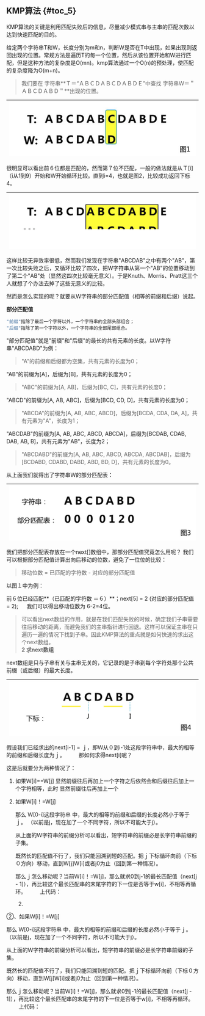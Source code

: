 ## KMP算法 {#toc_5}

KMP算法的关键是利用匹配失败后的信息，尽量减少模式串与主串的匹配次数以达到快速匹配的目的。

给定两个字符串T和W，长度分别为m和n，判断W是否在T中出现，如果出现则返回出现的位置。常规方法是遍历T的每一个位置，然后从该位置开始和W进行匹配，但是这种方法的复杂度是O\(mn\)。kmp算法通过一个O\(n\)的预处理，使匹配的复杂度降为O\(m+n\)。

> 我们要在 字符串**Ｔ＝“ＡＢＣＤＡＢＣＤＡＢＤＥ”中查找 字符串Ｗ＝＂ＡＢＣＤＡＢＤ＂**出现的位置。

| ![](/assets/import6.17.1.png) |
| :---: |


很明显可以看出前６位都是匹配的，然而第７位不匹配，一般的做法就是从Ｔ\[i\]（i从1到9）开始和W开始循环比较。直到i=4，也就是图2，比较成功返回下标4。

| ![](/assets/import6.17.2.png) |
| :---: |


这样比较无异效率很低，然而我们发现在字符串"ABCDAB"之中有两个"AB"，第一次比较失败之后，又循环比较了四次，把W字符串从第一个"AB"的位置移动到了第二个"AB"处（显然这四次比较毫无意义）。于是Knuth、Morris、Pratt这三个人就想了个办法去掉了这些无意义的比较。

然而是怎么实现的呢？就要从Ｗ字符串的部分匹配值（相等的前缀和后缀）说起。

**部分匹配值**

```java
"前缀"指除了最后一个字符以外，一个字符串的全部头部组合；
"后缀"指除了第一个字符以外，一个字符串的全部尾部组合。
```

"部分匹配值"就是"前缀"和"后缀"的最长的共有元素的长度。以Ｗ字符串"ABCDABD"为例：

> "A"的前缀和后缀都为空集，共有元素的长度为0；

"AB"的前缀为\[A\]，后缀为\[B\]，共有元素的长度为0；

> "ABC"的前缀为\[A, AB\]，后缀为\[BC, C\]，共有元素的长度0；

"ABCD"的前缀为\[A, AB, ABC\]，后缀为\[BCD, CD, D\]，共有元素的长度为0；

> "ABCDA"的前缀为\[A, AB, ABC, ABCD\]，后缀为\[BCDA, CDA, DA, A\]，共有元素为"A"，长度为1；

"ABCDAB"的前缀为\[A, AB, ABC, ABCD, ABCDA\]，后缀为\[BCDAB, CDAB, DAB, AB, B\]，共有元素为"AB"，长度为2；

> "ABCDABD"的前缀为\[A, AB, ABC, ABCD, ABCDA, ABCDAB\]，后缀为\[BCDABD, CDABD, DABD, ABD, BD, D\]，共有元素的长度为0。

从上面我们就得出了字符串Ｗ的部分匹配表：

| ![](/assets/import6.17.3.png) |
| :---: |


我们把部分匹配表存放在一个next\[\]数组中，那部分匹配值究竟怎么用呢？ 我们可以根据部分匹配值计算出向后移动的位数，避免了一位位的比较：

> 移动位数 = 已匹配的字符数 - 对应的部分匹配值

以图１中为例：

前６位已经匹配**（已匹配的字符数 ＝６）**；next\[5\] = 2 \(对应的部分匹配值 = 2\); 　 我们可以得出移动位数为 6-2=4位。

> 可以看出next数组的作用，就是在我们匹配失败的时候，确定我们子串需要往后移动的距离，而避免我们的主串指针进行回退。这样可以保证主串在只遍历一遍的情况下找到子串。因此KMP算法的重点就是如何快速的求出这个next数组。  
> **2 求next数组**

next数组是只与子串有关与主串无关的，它记录的是子串到每个字符处那个公共前缀（或后缀）的最大长度。

| ![](/assets/import6.17.4.png) |
| :---: |


假设我们已经求出的next\[i-1\] = ｊ，即Ｗ从０到i-1处这段字符串中，最大的相等的前缀和后缀长度为ｊ。 　　 那如何求得next\[i\]呢？

这是后就要分为两种情况了：

1. 如果Ｗ\[i\]==W\[j\] 显然前缀往后再加上一个字符之后依然会和后缀往后加上一个字符相等，此时
   显然前缀往后再加上一个

2. 如果Ｗ\[i\]！=W\[j\]

   那么 Ｗ\[0-i\]这段字符串 中，最大的相等的前缀和后缀的长度必然小于等于ｊ。 （以前是j，现在加了一个不同字符，所以不可能大于j）。

   从上面的Ｗ字符串的前缀分析可以看出，短字符串的前缀必是长字符串前缀的子集。

   既然长的匹配值不行了，我们只能回溯到短的匹配。把ｊ下标循环向前（下标０方向）移动，直到W\[j\]W\[i\]或者j0为止（回到第一种情况）。

   那么ｊ怎么移动呢？当前Ｗ\[i\]！=W\[j\]，那么就求0到j-1的最长匹配值（next\[j - 1\]），再比较这个最长匹配串的末尾字符的下一位是否等于w\[i\]，不相等再循环。 　　 上代码：



   2.



②、如果Ｗ\[i\]！=W\[j\]

那么 Ｗ\[0-i\]这段字符串 中，最大的相等的前缀和后缀的长度必然小于等于ｊ。 （以前是j，现在加了一个不同字符，所以不可能大于j）。

从上面的Ｗ字符串的前缀分析可以看出，短字符串的前缀必是长字符串前缀的子集。

既然长的匹配值不行了，我们只能回溯到短的匹配。把ｊ下标循环向前（下标０方向）移动，直到W\[j\]W\[i\]或者j0为止（回到第一种情况）。

那么ｊ怎么移动呢？当前Ｗ\[i\]！=W\[j\]，那么就求0到j-1的最长匹配值（next\[j - 1\]），再比较这个最长匹配串的末尾字符的下一位是否等于w\[i\]，不相等再循环。 　　 上代码：

